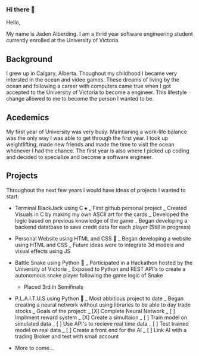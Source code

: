 ### Hi there 👋
Hello, 

My name is Jaden Alberding. I am a thrid year software engineering student currently enrolled at the University of Victoria.

## Background

I grew up in Calgary, Alberta. Thoughout my childhood I became very intersted in the ocean and video games. These dreams of living by the ocean and following a career with computers came true when I got accepted to the University of Victoria to become a engineer. This lifestyle change allowed to me to become the person I wanted to be. 

## Acedemics

My first year of University was very busy. Maintianing a work-life balance was the only way I was able to get through the first year. I took up weightlifting, made new friends and made the time to visit the ocean whenever I had the chance. The first year is also where I picked up coding and decided to specialize and become a software engineer.

## Projects

Throughout the next few years I would have ideas of projects I wanted to start:

- Terminal BlackJack using C :spades:
  _ First github personal project
  _ Created Visuals in C by making my own ASCII art for the cards
  _ Developed the logic based on previous knowledge of the game
  _ Began developing a backend datatbase to save credit data for each player (Still in progress)

- Personal Website using HTML and CSS :open_file_folder: 
  _ Began developing a website using HTML and CSS
  _ Future ideas were to integrate 3d models and visual effects using JS

- Battle Snake using Python :snake:
  _ Participated in a Hackathon hosted by the University of Victoria
  _ Exposed to Python and REST API's to create a autonomous snake player following the game logic of Snake
  - Placed 3rd in Semifinals 

- P.L.A.I.T.U.S using Python :robot:
  _ Most abbitious project to date
  _ Began creating a neural network without using libraries to be able to day trade stocks
  _ Goals of the project:
    _ [X] Complete Neural Network
    _ [ ] Impliment reward system
    _ [X] Create a simultaion
    _ [ ] Train model on simulated data
    _ [ ] Use API's to recieve real time data
    _ [ ] Test trained model on real data
    _ [ ] Create a front end for the AI
    _ [ ] Link AI with a trading Broker and test with small account

- More to come...

